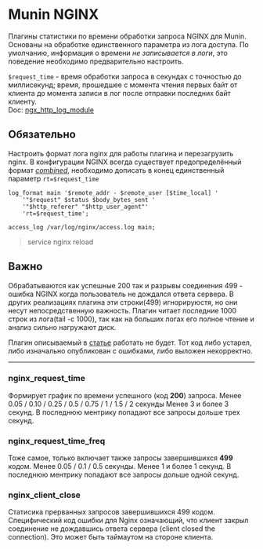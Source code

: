 # Munin NGINX 

Плагины статистики по времени обработки запроса NGINX для Munin. Основаны на обработке единственного параметра из лога доступа. По умолчанию, информация о времени _не записывается в логи_, это поведение необходимо предварительно настроить. 

`$request_time` - время обработки запроса в секундах с точностью до миллисекунд; время, прошедшее с момента чтения первых байт от клиента до момента записи в лог после отправки последних байт клиенту.  
Doc: [ngx_http_log_module](http://nginx.org/ru/docs/http/ngx_http_log_module.html)

## Обязательно

Настроить формат лога nginx для работы плагина и перезагрузить nginx. В конфигурации NGINX всегда существует предопределённый формат _[combined](http://nginx.org/ru/docs/http/ngx_http_log_module.html#log_format)_, необходимо дописать в конец единственный параметр `rt=$request_time`
```
log_format main '$remote_addr - $remote_user [$time_local] '
    '"$request" $status $body_bytes_sent '
    '"$http_referer" "$http_user_agent"'
    'rt=$request_time';

access_log /var/log/nginx/access.log main;
```
> service nginx reload

## Важно

Обрабатываются как успешные 200 так и разрывы соединения 499 - ошибка NGINX когда пользователь не дождался ответа сервера. В других реализациях плагина эти строки(499) игнорируюстя, но они несут непосредственную важность. Плагин читает последние 1000 строк из лога(tail -c 1000), так как на больших логах его полное чтение и анализ сильно нагружают диск.

Плагин описываемый в [статье](https://letsclearitup.com.ua/debian/pishem-svoy-plagin-dlya-munin-nginx-request-time.html) работать не будет. Тот код либо устарел, либо изначально опубликован с ошибками, либо выложен некорректно.

---

### nginx_request_time

Формирует график по времени успешного (код **200**) запроса. Менее 0.05 / 0.10 / 0.25 / 0.5 / 0.75 / 1 / 1.5 / 2 секунды
Менее 3 и более 3 секунд. В последнюю ментрику попадают все запросы дольше трех секунд.

### nginx_request_time_freq

Тоже самое, только включает также запросы завершившихся **499** кодом. Менее 0.05 / 0.1 / 0.5 секунды.
Менее 1 и более 1 секунд. В последнюю ментрику попадают все запросы дольше одной секунд.

### nginx_client_close

Статисика прерванных запросов завершившихся 499 кодом. Специфический код ошибки для Nginx означающий, что клиент закрыл соединение не дождавшись ответа сервера (client closed the connection). Это может быть таймаутом на стороне клиента. 
